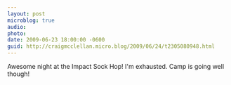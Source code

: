 ```yaml
---
layout: post
microblog: true
audio: 
photo: 
date: 2009-06-23 18:00:00 -0600
guid: http://craigmcclellan.micro.blog/2009/06/24/t2305080948.html
---
```

Awesome night at the Impact Sock Hop! I'm exhausted. Camp is going well though!
